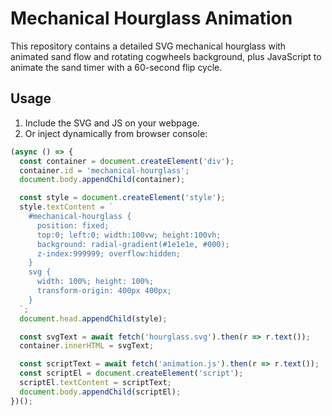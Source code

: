 # Mechanical Hourglass Animation

This repository contains a detailed SVG mechanical hourglass with animated sand flow and rotating cogwheels background, plus JavaScript to animate the sand timer with a 60-second flip cycle.

## Usage

1. Include the SVG and JS on your webpage.
2. Or inject dynamically from browser console:

```js
(async () => {
  const container = document.createElement('div');
  container.id = 'mechanical-hourglass';
  document.body.appendChild(container);

  const style = document.createElement('style');
  style.textContent = `
    #mechanical-hourglass {
      position: fixed;
      top:0; left:0; width:100vw; height:100vh;
      background: radial-gradient(#1e1e1e, #000);
      z-index:999999; overflow:hidden;
    }
    svg {
      width: 100%; height: 100%;
      transform-origin: 400px 400px;
    }
  `;
  document.head.appendChild(style);

  const svgText = await fetch('hourglass.svg').then(r => r.text());
  container.innerHTML = svgText;

  const scriptText = await fetch('animation.js').then(r => r.text());
  const scriptEl = document.createElement('script');
  scriptEl.textContent = scriptText;
  document.body.appendChild(scriptEl);
})();
